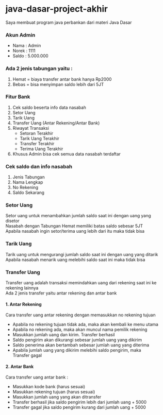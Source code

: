 # java-dasar-project-akhir
Saya membuat program java perbankan dari materi Java Dasar<br/>
### Akun Admin<br/>
* Nama     : Admin  
* Norek    : 1111  
* Saldo    : 5.000.000  

### Ada 2 jenis tabungan yaitu :
1. Hemat = biaya transfer antar bank hanya Rp2000
2. Bebas = bisa menyimpan saldo lebih dari 5JT

### Fitur Bank
1. Cek saldo beserta info data nasabah
2. Setor Uang
3. Tarik Uang
4. Transfer Uang (Antar Rekening/Antar Bank)
5. Riwayat Transaksi
    * Setoran Terakhir
    * Tarik Uang Terakhir
    * Transfer Terakhir
    * Terima Uang Terakhir
6. Khusus Admin bisa cek semua data nasabah terdaftar
 
### Cek saldo dan info nasabah
1. Jenis Tabungan
2. Nama Lengkap
3. No Rekening
4. Saldo Sekarang

### Setor Uang
Setor uang untuk menambahkan jumlah saldo saat ini dengan uang yang disetor<br/>
Nasabah dengan Tabungan Hemat memiliki batas saldo sebesar 5JT<br/>
Apabila nasabah ingin setor/terima uang lebih dari itu maka tidak bisa

### Tarik Uang
Tarik uang untuk mengurangi jumlah saldo saat ini dengan uang yang ditarik<br/>
Apabila nasabah menarik uang melebihi saldo saat ini maka tidak bisa

### Transfer Uang
Transfer uang adalah transaksi memindahkan uang dari rekening saat ini ke rekening lainnya<br/>
Ada 2 jenis transfer yaitu antar rekening dan antar bank
#### 1. Antar Rekening
Cara transfer uang antar rekening dengan memasukkan no rekening tujuan<br/>
* Apabila no rekening tujuan tidak ada, maka akan kembali ke menu utama<br/>
* Apabila no rekening ada, maka akan muncul nama pemilik rekening<br/>
* Masukkan jumlah uang dan kirim. Transfer berhasil<br/>
* Saldo pengirim akan dikurangi sebesar jumlah uang yang dikirim<br/>
* Saldo penerima akan bertambah sebesar jumlah uang yang diterima<br/>
* Apabila jumlah uang yang dikirim melebihi saldo pengirim, maka Transfer gagal
#### 2. Antar Bank
Cara transfer uang antar bank :<br/>
* Masukkan kode bank (harus sesuai)<br/>
* Masukkan rekening tujuan (harus sesuai)<br/>
* Masukkan jumlah uang yang akan ditransfer<br/>
* Transfer berhasil jika saldo pengirim lebih dari jumlah uang + 5000<br/>
* Transfer gagal jika saldo pengirim kurang dari jumlah uang  + 5000<br/>
